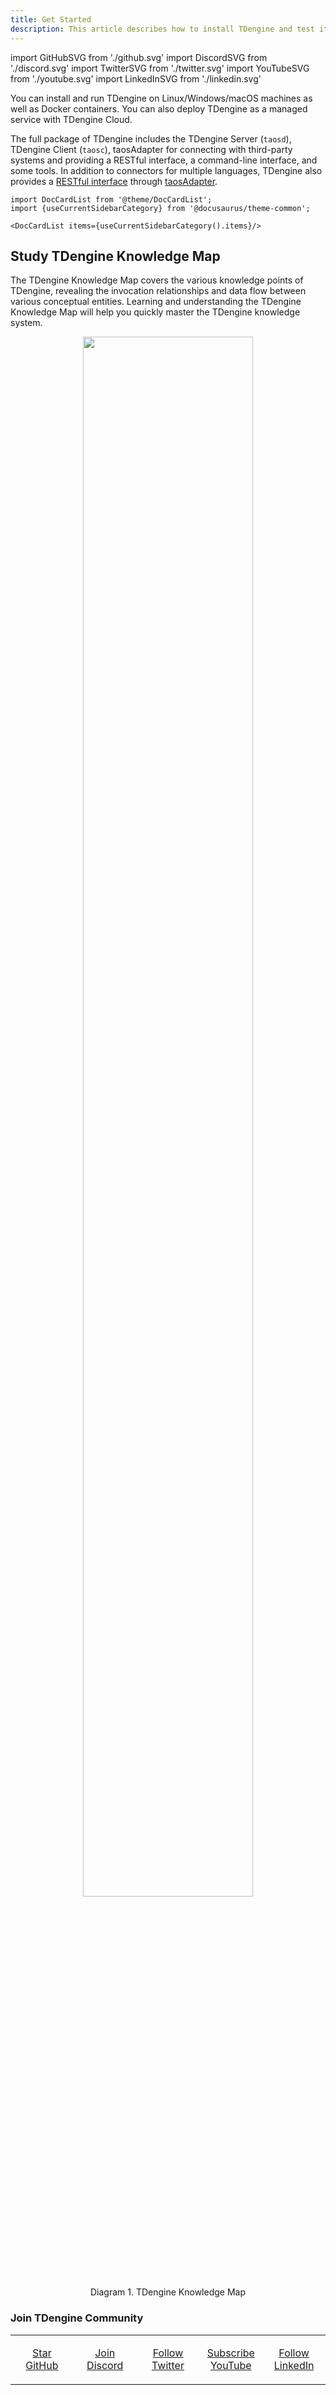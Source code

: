 ```yaml
---
title: Get Started
description: This article describes how to install TDengine and test its performance.
---
```


import GitHubSVG from './github.svg'
import DiscordSVG from './discord.svg'
import TwitterSVG from './twitter.svg'
import YouTubeSVG from './youtube.svg'
import LinkedInSVG from './linkedin.svg'

You can install and run TDengine on Linux/Windows/macOS machines as well as Docker containers. You can also deploy TDengine as a managed service with TDengine Cloud.

The full package of TDengine includes the TDengine Server (`taosd`), TDengine Client (`taosc`), taosAdapter for connecting with third-party systems and providing a RESTful interface, a command-line interface, and some tools. In addition to connectors for multiple languages, TDengine also provides a [RESTful interface](/reference/rest-api) through [taosAdapter](/reference/taosadapter).

```mdx-code-block
import DocCardList from '@theme/DocCardList';
import {useCurrentSidebarCategory} from '@docusaurus/theme-common';

<DocCardList items={useCurrentSidebarCategory().items}/>
```

## Study TDengine Knowledge Map

The TDengine Knowledge Map covers the various knowledge points of TDengine, revealing the invocation relationships and data flow between various conceptual entities. Learning and understanding the TDengine Knowledge Map will help you quickly master the TDengine knowledge system.

<figure>
<center>
<a href="pathname:///img/tdengine-map.svg" target="_blank"><img src="/img/tdengine-map.svg" width="80%" /></a>
<figcaption>Diagram 1. TDengine Knowledge Map</figcaption>
</center>
</figure>

### Join TDengine Community

<table width="100%">
<tr align="center" style={{border:0}}>
<td width="20%" style={{border:0}}><a href="https://github.com/taosdata/TDengine" target="_blank"><GitHubSVG /><p>Star GitHub</p></a></td>
<td width="20%" style={{border:0}}><a href="https://discord.com/invite/VZdSuUg4pS" target="_blank"><DiscordSVG /><p>Join Discord</p></a></td>
<td width="20%" style={{border:0}}><a href="https://twitter.com/TDengineDB" target="_blank"><TwitterSVG /><p>Follow Twitter</p></a></td>
<td width="20%" style={{border:0}}><a href="https://www.youtube.com/@tdengine" target="_blank"><YouTubeSVG /><p>Subscribe YouTube</p></a></td>
<td width="20%" style={{border:0}}><a href="https://www.linkedin.com/company/tdengine" target="_blank"><LinkedInSVG /><p>Follow LinkedIn</p></a></td>
</tr>
</table>
